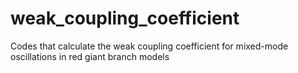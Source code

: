 # weak_coupling_coefficient
Codes that calculate the weak coupling coefficient for mixed-mode oscillations in red giant branch models
